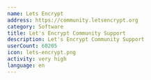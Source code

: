 ```yaml
---
name: Lets Encrypt
address: https://community.letsencrypt.org
category: Software
title: Let's Encrypt Community Support
description: Let's Encrypt Community Support
userCount: 60205
icon: lets-encrypt.png
activity: very high
language: en
---
```

